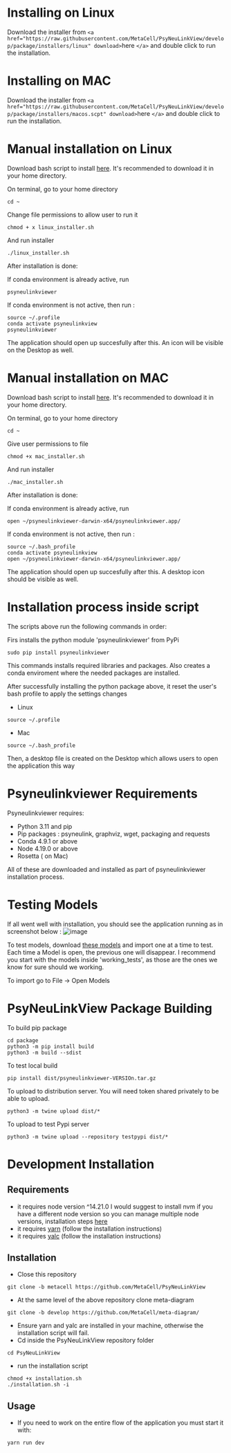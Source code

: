 # Installing on Linux

Download the installer from `<a href="https://raw.githubusercontent.com/MetaCell/PsyNeuLinkView/develop/package/installers/linux" download>`here `</a>` and double click to run the installation.

# Installing on MAC

Download the installer from `<a href="https://raw.githubusercontent.com/MetaCell/PsyNeuLinkView/develop/package/installers/macos.scpt" download>`here `</a>` and double click to run the installation.

# Manual installation on Linux

Download bash script to install [here](https://raw.githubusercontent.com/MetaCell/PsyNeuLinkView/develop/package/linux_installer.sh).
It's recommended to download it in your home directory.

On terminal, go to your home directory

```
cd ~
```

Change file permissions to allow user to run it

```
chmod + x linux_installer.sh
```

And run installer

```
./linux_installer.sh
```

After installation is done:

If conda environment is already active, run

```
psyneulinkviewer
```

If conda environment is not active, then run :

```
source ~/.profile
conda activate psyneulinkview
psyneulinkviewer
```

The application should open up succesfully after this. An icon will be visible on the Desktop as well.

# Manual installation on MAC

Download bash script to install [here](https://raw.githubusercontent.com/MetaCell/PsyNeuLinkView/develop/package/mac_installer.sh).
It's recommended to download it in your home directory.

On terminal, go to your home directory

```
cd ~
```

Give user permissions to file

```
chmod +x mac_installer.sh
```

And run installer

```
./mac_installer.sh
```

After installation is done:

If conda environment is already active, run

```
open ~/psyneulinkviewer-darwin-x64/psyneulinkviewer.app/
```

If conda environment is not active, then run :

```
source ~/.bash_profile
conda activate psyneulinkview
open ~/psyneulinkviewer-darwin-x64/psyneulinkviewer.app/
```

The application should open up succesfully after this. A desktop icon should be visible as well.

# Installation process inside script

The scripts above run the following commands in order:

Firs installs the python module 'psyneulinkviewer' from PyPi

```
sudo pip install psyneulinkviewer
```

This commands installs required libraries and packages. Also creates a conda enviroment where the needed packages are installed.

After successfully installing the python package above, it reset the user's bash profile to apply the settings changes

- Linux

```
source ~/.profile  
```

- Mac

```
source ~/.bash_profile  
```

Then, a desktop file is created on the Desktop which allows users to open the application this way

# Psyneulinkviewer Requirements

Psyneulinkviewer requires:

- Python 3.11 and pip
- Pip packages : psyneulink, graphviz, wget, packaging and requests
- Conda 4.9.1 or above
- Node 4.19.0 or above
- Rosetta ( on Mac)

All of these are downloaded and installed as part of psyneulinkviewer installation process.

# Testing Models

If all went well with installation, you should see the application running as in screenshot below :
![image](https://github.com/user-attachments/assets/ec84044c-287a-4e39-bdf7-aa27cdc486f9)

To test models, download [these models](https://github.com/MetaCell/PsyNeuLinkView/tree/feature/PSYNEU-140/test_models) and import one at a time to test. Each time a Model is open, the previous one will disappear. I recommend you start with the models inside 'working_tests', as those are the ones we know for sure should we working.

To import go to File -> Open Models

# PsyNeuLinkView Package Building

To build pip package

```
cd package
python3 -m pip install build
python3 -m build --sdist
```

To test local build

```
pip install dist/psyneulinkviewer-VERSIOn.tar.gz
```

To upload to distribution server. You will need token shared privately to be able to upload.

```
python3 -m twine upload dist/*
```

To upload to test Pypi server

```
python3 -m twine upload --repository testpypi dist/*
```

# Development Installation

## Requirements

- it requires node version ^14.21.0
  I would suggest to install nvm if you have a different node version so you can manage multiple node versions, installation steps [here](https://www.freecodecamp.org/news/node-version-manager-nvm-install-guide/)
- it requires [yarn](https://classic.yarnpkg.com/lang/en/docs/install/#debian-stable) (follow the installation instructions)
- it requires [yalc](https://www.npmjs.com/package/yalc) (follow the installation instructions)

## Installation

- Close this repository

```
git clone -b metacell https://github.com/MetaCell/PsyNeuLinkView
```

- At the same level of the above repository clone meta-diagram

```
git clone -b develop https://github.com/MetaCell/meta-diagram/
```

- Ensure yarn and yalc are installed in your machine, otherwise the installation script will fail.
- Cd inside the PsyNeuLinkView repository folder

```
cd PsyNeuLinkView
```

- run the installation script

```
chmod +x installation.sh
./installation.sh -i
```

## Usage

- If you need to work on the entire flow of the application you must start it with:

```
yarn run dev
```
